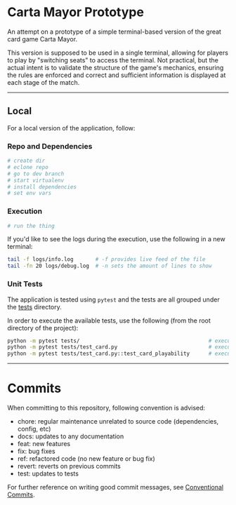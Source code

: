 # Carta Mayor Prototype
An attempt on a prototype of a simple terminal-based version of the great card game Carta Mayor.

This version is supposed to be used in a single terminal, allowing for players to play by "switching seats" to access the terminal. Not practical, but the actual intent is to validate the structure of the game's mechanics, ensuring the rules are enforced and correct and sufficient information is displayed at each stage of the match.

---
## Local
For a local version of the application, follow:

### Repo and Dependencies
```bash
# create dir
# eclone repo
# go to dev branch
# start virtualenv
# install dependencies
# set env vars
```

### Execution
```bash
# run the thing
```

If you'd like to see the logs during the execution, use the following in a new terminal:
```bash
tail -f logs/info.log       # -f provides live feed of the file
tail -fn 20 logs/debug.log  # -n sets the amount of lines to show
```

### Unit Tests
The application is tested using `pytest` and the tests are all grouped under the [tests](/tests/) directory.

In order to execute the available tests, use the following (from the root directory of the project):
```bash
python -m pytest tests/                                         # executes all available tests
python -m pytest tests/test_card.py                             # executes the tests in 'test_card.py'
python -m pytest tests/test_card.py::test_card_playability      # executes only 'test_card_playability' from 'test_card.py'
```

---
# Commits
When committing to this repository, following convention is advised:

* chore: regular maintenance unrelated to source code (dependencies, config, etc)
* docs: updates to any documentation
* feat: new features
* fix: bug fixes
* ref: refactored code (no new feature or bug fix)
* revert: reverts on previous commits
* test: updates to tests

For further reference on writing good commit messages, see [Conventional Commits](https://www.conventionalcommits.org).
